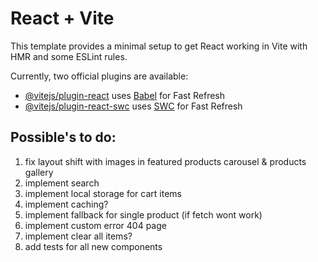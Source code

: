 # React + Vite

This template provides a minimal setup to get React working in Vite with HMR and some ESLint rules.

Currently, two official plugins are available:

- [@vitejs/plugin-react](https://github.com/vitejs/vite-plugin-react/blob/main/packages/plugin-react/README.md) uses [Babel](https://babeljs.io/) for Fast Refresh
- [@vitejs/plugin-react-swc](https://github.com/vitejs/vite-plugin-react-swc) uses [SWC](https://swc.rs/) for Fast Refresh

## Possible's to do:

1. fix layout shift with images in featured products carousel & products gallery
3. implement search
4. implement local storage for cart items
5. implement caching?
7. implement fallback for single product (if fetch wont work)
8. implement custom error 404 page
9. implement clear all items?
10. add tests for all new components
